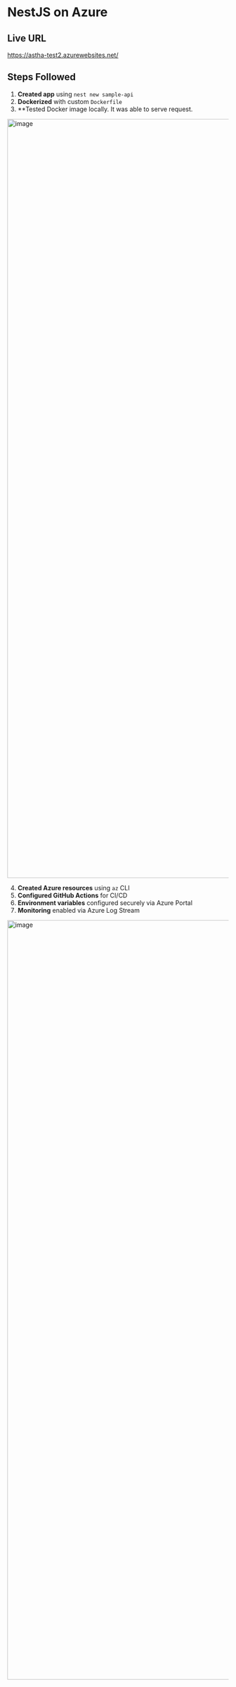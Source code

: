 # NestJS on Azure

## Live URL
https://astha-test2.azurewebsites.net/

## Steps Followed

1. **Created app** using `nest new sample-api`
2. **Dockerized** with custom `Dockerfile`
3. **Tested Docker image locally. It was able to serve request.
<img width="1727" alt="image" src="https://github.com/user-attachments/assets/2556a20e-3a4d-4b5d-a2c7-e59615e88e5e" />

4. **Created Azure resources** using `az` CLI
5. **Configured GitHub Actions** for CI/CD
6. **Environment variables** configured securely via Azure Portal
7. **Monitoring** enabled via Azure Log Stream

<img width="1728" alt="image" src="https://github.com/user-attachments/assets/ed1e471e-82bb-4900-a088-ae4a91f586f7" />

